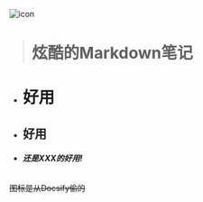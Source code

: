 ![icon](https://gitee.com/zhouxiang644/pic-go/raw/master/img/20210309093823.svg)

> # 炫酷的Markdown笔记

- #  **好用**
- ## **好用**
- ###### **还是XXX的好用!**

~~图标是从Docsify偷的~~